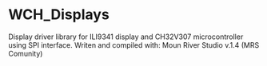 # WCH_Displays
Display driver library for ILI9341 display and CH32V307 microcontroller using SPI interface.
Writen and compiled with:
Moun River Studio v.1.4 (MRS Comunity)
